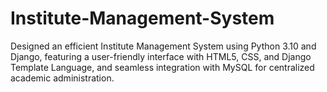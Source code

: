 # Institute-Management-System
Designed an efficient Institute Management System using Python 3.10 and Django, featuring a user-friendly interface with HTML5, CSS, and Django Template Language, and seamless integration with MySQL for centralized academic administration.
